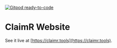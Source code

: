 [![Gitpod ready-to-code](https://img.shields.io/badge/Gitpod-ready--to--code-blue?logo=gitpod&style=for-the-badge)](https://gitpod.io/#https://github.com/ClaimR/website)

# ClaimR Website

See it live at [https://claimr.tools](https://claimr.tools).
